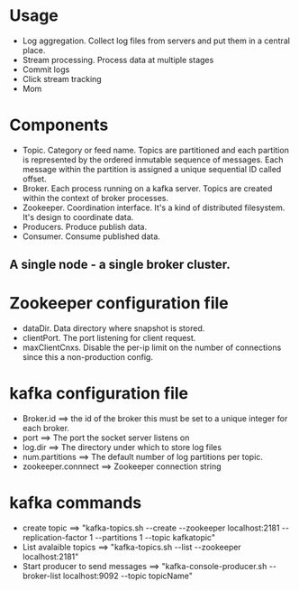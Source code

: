 
# Usage

+ Log aggregation. Collect log files from servers and put them in a central place.
+ Stream processing. Process data at multiple stages
+ Commit logs
+ Click stream tracking
+ Mom

# Components

+ Topic. Category or feed name. Topics are partitioned and each partition is represented by the ordered inmutable sequence of messages. Each message within the partition is assigned a unique sequential ID called offset.
+ Broker. Each process running on a kafka server. Topics are created within the context of broker processes.
+ Zookeeper. Coordination interface. It's a kind of distributed filesystem. It's design to coordinate data.
+ Producers. Produce publish data.
+ Consumer. Consume published data.

## A single node - a single broker cluster.


# Zookeeper configuration file

+ dataDir. Data directory where snapshot is stored.
+ clientPort. The port listening for client request.
+ maxClientCnxs. Disable the per-ip limit on the number of connections since this a non-production config.

# kafka configuration file

+ Broker.id ==> the id of the broker this must be set to a unique integer for each broker.
+ port ==> The port the socket server listens on
+ log.dir ==> The directory under which to store log files
+ num.partitions ==> The default number of log partitions per topic.
+ zookeeper.connnect ==> Zookeeper connection string

# kafka commands
+ create topic ==> "kafka-topics.sh --create --zookeeper localhost:2181 --replication-factor 1 --partitions 1 --topic kafkatopic"
+ List avalaible topics ==> "kafka-topics.sh --list --zookeeper localhost:2181"
+ Start producer to send messages ==> "kafka-console-producer.sh --broker-list localhost:9092 --topic topicName"